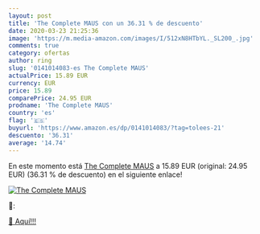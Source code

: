 ```yaml
---
layout: post
title: 'The Complete MAUS con un 36.31 % de descuento'
date: 2020-03-23 21:25:36
image: 'https://m.media-amazon.com/images/I/512xN8HTbYL._SL200_.jpg'
comments: true
category: ofertas
author: ring
slug: '0141014083-es The Complete MAUS'
actualPrice: 15.89 EUR
currency: EUR
price: 15.89
comparePrice: 24.95 EUR
prodname: 'The Complete MAUS'
country: 'es'
flag: '🇪🇸'
buyurl: 'https://www.amazon.es/dp/0141014083/?tag=tolees-21'
descuento: '36.31'
average: '14.74'
---
```


En este momento está [The Complete MAUS](https://www.amazon.es/dp/0141014083/?tag=tolees-21) a 15.89 EUR (original: 24.95 EUR) (36.31 %  de descuento) en el siguiente enlace!

[![The Complete MAUS](https://m.media-amazon.com/images/I/512xN8HTbYL._SL200_.jpg)](https://www.amazon.es/dp/0141014083/?tag=tolees-21)

🔎:


[🛒 Aquí!!!](https://www.amazon.es/dp/0141014083/?tag=tolees-21)

